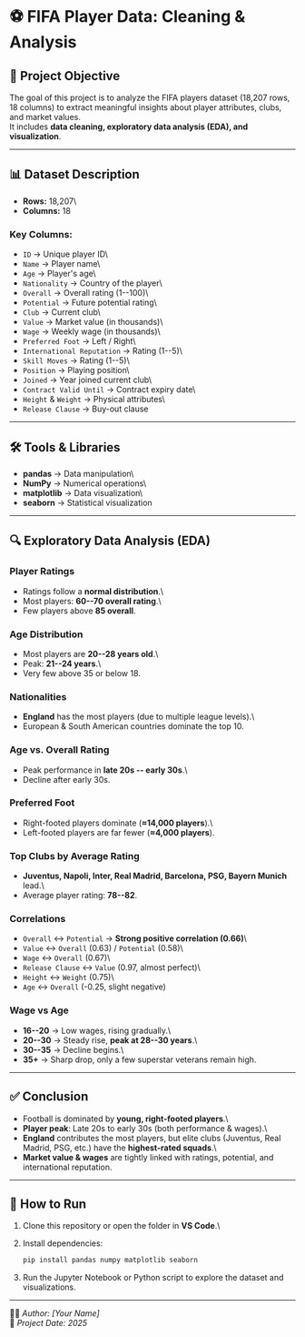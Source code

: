 # ⚽ FIFA Player Data: Cleaning & Analysis

## 📌 Project Objective

The goal of this project is to analyze the FIFA players dataset (18,207
rows, 18 columns) to extract meaningful insights about player
attributes, clubs, and market values.\
It includes **data cleaning, exploratory data analysis (EDA), and
visualization**.

------------------------------------------------------------------------

## 📊 Dataset Description

-   **Rows:** 18,207\
-   **Columns:** 18

### Key Columns:

-   `ID` → Unique player ID\
-   `Name` → Player name\
-   `Age` → Player's age\
-   `Nationality` → Country of the player\
-   `Overall` → Overall rating (1--100)\
-   `Potential` → Future potential rating\
-   `Club` → Current club\
-   `Value` → Market value (in thousands)\
-   `Wage` → Weekly wage (in thousands)\
-   `Preferred Foot` → Left / Right\
-   `International Reputation` → Rating (1--5)\
-   `Skill Moves` → Rating (1--5)\
-   `Position` → Playing position\
-   `Joined` → Year joined current club\
-   `Contract Valid Until` → Contract expiry date\
-   `Height` & `Weight` → Physical attributes\
-   `Release Clause` → Buy-out clause

------------------------------------------------------------------------

## 🛠️ Tools & Libraries

-   **pandas** → Data manipulation\
-   **NumPy** → Numerical operations\
-   **matplotlib** → Data visualization\
-   **seaborn** → Statistical visualization

------------------------------------------------------------------------

## 🔍 Exploratory Data Analysis (EDA)

### Player Ratings

-   Ratings follow a **normal distribution**.\
-   Most players: **60--70 overall rating**.\
-   Few players above **85 overall**.

### Age Distribution

-   Most players are **20--28 years old**.\
-   Peak: **21--24 years**.\
-   Very few above 35 or below 18.

### Nationalities

-   **England** has the most players (due to multiple league levels).\
-   European & South American countries dominate the top 10.

### Age vs. Overall Rating

-   Peak performance in **late 20s -- early 30s**.\
-   Decline after early 30s.

### Preferred Foot

-   Right-footed players dominate (**≈14,000 players**).\
-   Left-footed players are far fewer (**≈4,000 players**).

### Top Clubs by Average Rating

-   **Juventus, Napoli, Inter, Real Madrid, Barcelona, PSG, Bayern
    Munich** lead.\
-   Average player rating: **78--82**.

### Correlations

-   `Overall` ↔ `Potential` → **Strong positive correlation (0.66)**\
-   `Value` ↔ `Overall` (0.63) / `Potential` (0.58)\
-   `Wage` ↔ `Overall` (0.67)\
-   `Release Clause` ↔ `Value` (0.97, almost perfect)\
-   `Height` ↔ `Weight` (0.75)\
-   `Age` ↔ `Overall` (-0.25, slight negative)

### Wage vs Age

-   **16--20** → Low wages, rising gradually.\
-   **20--30** → Steady rise, **peak at 28--30 years**.\
-   **30--35** → Decline begins.\
-   **35+** → Sharp drop, only a few superstar veterans remain high.

------------------------------------------------------------------------

## ✅ Conclusion

-   Football is dominated by **young, right-footed players**.\
-   **Player peak**: Late 20s to early 30s (both performance & wages).\
-   **England** contributes the most players, but elite clubs (Juventus,
    Real Madrid, PSG, etc.) have the **highest-rated squads**.\
-   **Market value & wages** are tightly linked with ratings, potential,
    and international reputation.

------------------------------------------------------------------------

## 🚀 How to Run

1.  Clone this repository or open the folder in **VS Code**.\

2.  Install dependencies:

    ``` bash
    pip install pandas numpy matplotlib seaborn
    ```

3.  Run the Jupyter Notebook or Python script to explore the dataset and
    visualizations.

------------------------------------------------------------------------

👨‍💻 *Author: \[Your Name\]*\
📅 *Project Date: 2025*
